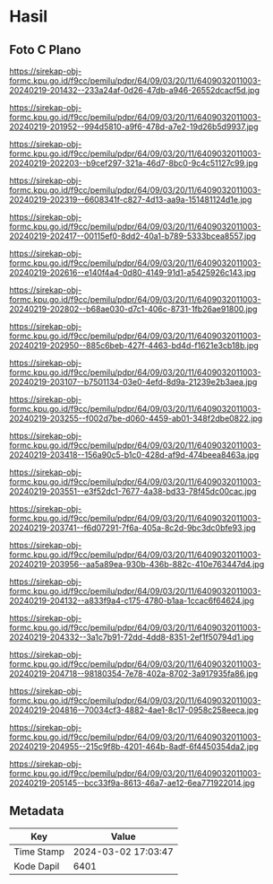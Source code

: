 # Hasil

## Foto C Plano

https://sirekap-obj-formc.kpu.go.id/f9cc/pemilu/pdpr/64/09/03/20/11/6409032011003-20240219-201432--233a24af-0d26-47db-a946-26552dcacf5d.jpg

https://sirekap-obj-formc.kpu.go.id/f9cc/pemilu/pdpr/64/09/03/20/11/6409032011003-20240219-201952--994d5810-a9f6-478d-a7e2-19d26b5d9937.jpg

https://sirekap-obj-formc.kpu.go.id/f9cc/pemilu/pdpr/64/09/03/20/11/6409032011003-20240219-202203--b9cef297-321a-46d7-8bc0-9c4c51127c99.jpg

https://sirekap-obj-formc.kpu.go.id/f9cc/pemilu/pdpr/64/09/03/20/11/6409032011003-20240219-202319--6608341f-c827-4d13-aa9a-151481124d1e.jpg

https://sirekap-obj-formc.kpu.go.id/f9cc/pemilu/pdpr/64/09/03/20/11/6409032011003-20240219-202417--00115ef0-8dd2-40a1-b789-5333bcea8557.jpg

https://sirekap-obj-formc.kpu.go.id/f9cc/pemilu/pdpr/64/09/03/20/11/6409032011003-20240219-202616--e140f4a4-0d80-4149-91d1-a5425926c143.jpg

https://sirekap-obj-formc.kpu.go.id/f9cc/pemilu/pdpr/64/09/03/20/11/6409032011003-20240219-202802--b68ae030-d7c1-406c-8731-1fb26ae91800.jpg

https://sirekap-obj-formc.kpu.go.id/f9cc/pemilu/pdpr/64/09/03/20/11/6409032011003-20240219-202950--885c6beb-427f-4463-bd4d-f1621e3cb18b.jpg

https://sirekap-obj-formc.kpu.go.id/f9cc/pemilu/pdpr/64/09/03/20/11/6409032011003-20240219-203107--b7501134-03e0-4efd-8d9a-21239e2b3aea.jpg

https://sirekap-obj-formc.kpu.go.id/f9cc/pemilu/pdpr/64/09/03/20/11/6409032011003-20240219-203255--f002d7be-d060-4459-ab01-348f2dbe0822.jpg

https://sirekap-obj-formc.kpu.go.id/f9cc/pemilu/pdpr/64/09/03/20/11/6409032011003-20240219-203418--156a90c5-b1c0-428d-af9d-474beea8463a.jpg

https://sirekap-obj-formc.kpu.go.id/f9cc/pemilu/pdpr/64/09/03/20/11/6409032011003-20240219-203551--e3f52dc1-7677-4a38-bd33-78f45dc00cac.jpg

https://sirekap-obj-formc.kpu.go.id/f9cc/pemilu/pdpr/64/09/03/20/11/6409032011003-20240219-203741--f6d07291-7f6a-405a-8c2d-9bc3dc0bfe93.jpg

https://sirekap-obj-formc.kpu.go.id/f9cc/pemilu/pdpr/64/09/03/20/11/6409032011003-20240219-203956--aa5a89ea-930b-436b-882c-410e763447d4.jpg

https://sirekap-obj-formc.kpu.go.id/f9cc/pemilu/pdpr/64/09/03/20/11/6409032011003-20240219-204132--a833f9a4-c175-4780-b1aa-1ccac6f64624.jpg

https://sirekap-obj-formc.kpu.go.id/f9cc/pemilu/pdpr/64/09/03/20/11/6409032011003-20240219-204332--3a1c7b91-72dd-4dd8-8351-2ef1f50794d1.jpg

https://sirekap-obj-formc.kpu.go.id/f9cc/pemilu/pdpr/64/09/03/20/11/6409032011003-20240219-204718--98180354-7e78-402a-8702-3a917935fa86.jpg

https://sirekap-obj-formc.kpu.go.id/f9cc/pemilu/pdpr/64/09/03/20/11/6409032011003-20240219-204816--70034cf3-4882-4ae1-8c17-0958c258eeca.jpg

https://sirekap-obj-formc.kpu.go.id/f9cc/pemilu/pdpr/64/09/03/20/11/6409032011003-20240219-204955--215c9f8b-4201-464b-8adf-6f4450354da2.jpg

https://sirekap-obj-formc.kpu.go.id/f9cc/pemilu/pdpr/64/09/03/20/11/6409032011003-20240219-205145--bcc33f9a-8613-46a7-ae12-6ea771922014.jpg


## Metadata

| Key        | Value               |
| ---------- | ------------------- |
| Time Stamp | 2024-03-02 17:03:47 |
| Kode Dapil | 6401                |



